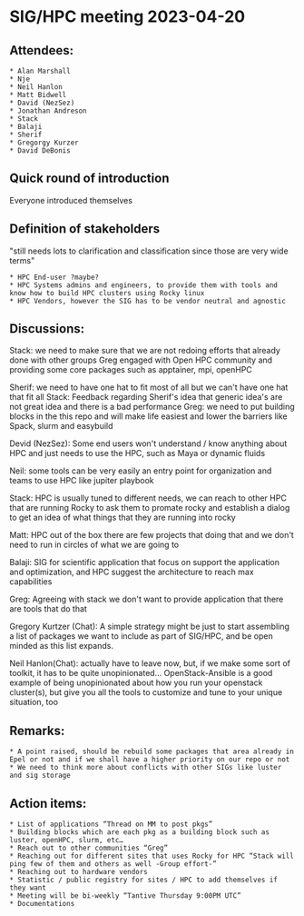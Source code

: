 # SIG/HPC meeting 2023-04-20

## Attendees:

    * Alan Marshall
    * Nje
    * Neil Hanlon
    * Matt Bidwell
    * David (NezSez)
    * Jonathan Andreson
    * Stack
    * Balaji
    * Sherif
    * Gregorgy Kurzer
    * David DeBonis


## Quick round of introduction

Everyone introduced themselves

## Definition of stakeholders

"still needs lots to clarification and classification since those are very wide terms"

    * HPC End-user ?maybe?
    * HPC Systems admins and engineers, to provide them with tools and know how to build HPC clusters using Rocky linux
    * HPC Vendors, however the SIG has to be vendor neutral and agnostic

## Discussions:

Stack: we need to make sure that we are not redoing efforts that already done with other groups
Greg engaged with Open HPC community and providing some core packages such as apptainer, mpi, openHPC

Sherif: we need to have one hat to fit most of all but we can't have one hat that fit all
Stack: Feedback regarding Sherif's idea that generic idea's are not great idea and there is a bad performance
Greg: we need to put building blocks in the this repo and will make life easiest and lower the barriers like Spack, slurm and easybuild

Devid (NezSez): Some end users won't understand / know anything about HPC and just needs to use the HPC, such as Maya or dynamic fluids

Neil: some tools can be very easily an entry point for organization and teams to use HPC like jupiter playbook

Stack: HPC is usually tuned to different needs, we can reach to other HPC that are running Rocky to ask them to promate rocky and establish a dialog to get an idea of what things that they are running into rocky

Matt: HPC out of the box there are few projects that doing that and we don't need to run in circles of what we are going to 

Balaji: SIG for scientific application that focus on support the application and optimization, and HPC suggest the architecture  to reach max capabilities

Greg: Agreeing with stack we don't want to provide application that there are tools that do that


Gregory Kurtzer (Chat):
A simple strategy might be just to start assembling a list of packages we want to include as part of SIG/HPC, and be open minded as this list expands.

Neil Hanlon(Chat):
actually have to leave now, but, if we make some sort of toolkit, it has to be quite unopinionated... OpenStack-Ansible is a good example of being unopinionated about how you run your openstack cluster(s), but give you all the tools to customize and tune to your unique situation, too

## Remarks:
    * A point raised, should be rebuild some packages that area already in Epel or not and if we shall have a higher priority on our repo or not
    * We need to think more about conflicts with other SIGs like luster and sig storage

## Action items:

    * List of applications “Thread on MM to post pkgs”
    * Building blocks which are each pkg as a building block such as luster, openHPC, slurm, etc…
    * Reach out to other communities “Greg”
    * Reaching out for different sites that uses Rocky for HPC “Stack will ping few of them and others as well -Group effort-”
    * Reaching out to hardware vendors
    * Statistic / public registry for sites / HPC to add themselves if they want
    * Meeting will be bi-weekly “Tantive Thursday 9:00PM UTC”
    * Documentations

